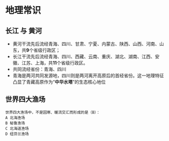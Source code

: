 
# 地理常识

## 长江 与 黄河

- 黄河干流先后流经青海、四川、甘肃、宁夏、内蒙古、陕西、山西、河南、山东，共**9**个省级行政区；
- 长江干流先后流经青海、四川、西藏、云南、重庆、湖北、湖南、江西、安徽、江苏、上海，共**11**个省级行政区。
- 共同流经省份：青海、四川
- 青海是两河共同发源地，四川则是两河离开高原后的首经省份。这一地理特征凸显了青藏高原作为“**中华水塔**”的生态核心地位

## 世界四大渔场

```text
世界四大渔场中，不是因寒、暖流交汇而形成的是（B）：
A 北海渔场
B 秘鲁渔场
C 北海道渔场
D 纽芬兰渔场
```